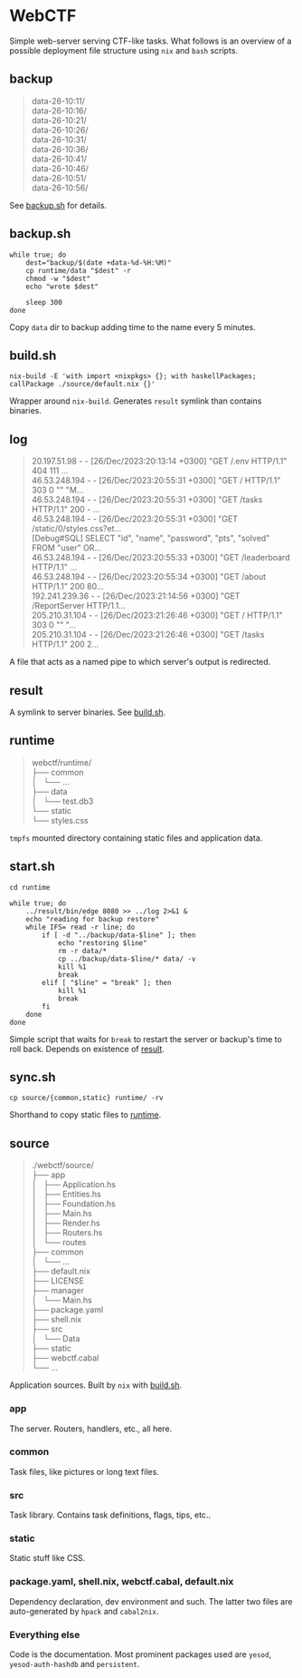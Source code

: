 # WebCTF

Simple web-server serving CTF-like tasks. What follows is an overview of a possible
deployment file structure using `nix` and `bash` scripts.

## backup

<!-- :read ! ls webctf/backup/ | tail -->
<!-- vip :s/.*/> \0\/ -->

> data-26-10:11/  
> data-26-10:16/  
> data-26-10:21/  
> data-26-10:26/  
> data-26-10:31/  
> data-26-10:36/  
> data-26-10:41/  
> data-26-10:46/  
> data-26-10:51/  
> data-26-10:56/  

See [backup.sh](#backup.sh) for details.

## backup.sh

```shell
while true; do
	dest="backup/$(date +data-%d-%H:%M)"
	cp runtime/data "$dest" -r
	chmod -w "$dest"
	echo "wrote $dest"

	sleep 300
done
```

Copy `data` dir to backup adding time to the name every 5 minutes.

## build.sh

```shell
nix-build -E 'with import <nixpkgs> {}; with haskellPackages; callPackage ./source/default.nix {}'
```

Wrapper around `nix-build`. Generates `result` symlink than contains binaries.

## log

<!-- vip :'<,'>s/\(.\{75\}\).*/> \1... -->
> 20.197.51.98 - - [26/Dec/2023:20:13:14 +0300] "GET /.env HTTP/1.1" 404 111 ...  
> 46.53.248.194 - - [26/Dec/2023:20:55:31 +0300] "GET / HTTP/1.1" 303 0 "" "M...  
> 46.53.248.194 - - [26/Dec/2023:20:55:31 +0300] "GET /tasks HTTP/1.1" 200 - ...  
> 46.53.248.194 - - [26/Dec/2023:20:55:31 +0300] "GET /static/0/styles.css?et...  
> [Debug#SQL] SELECT "id", "name", "password", "pts", "solved" FROM "user" OR...  
> 46.53.248.194 - - [26/Dec/2023:20:55:33 +0300] "GET /leaderboard HTTP/1.1" ...  
> 46.53.248.194 - - [26/Dec/2023:20:55:34 +0300] "GET /about HTTP/1.1" 200 80...  
> 192.241.239.36 - - [26/Dec/2023:21:14:56 +0300] "GET /ReportServer HTTP/1.1...  
> 205.210.31.104 - - [26/Dec/2023:21:26:46 +0300] "GET / HTTP/1.1" 303 0 "" "...  
> 205.210.31.104 - - [26/Dec/2023:21:26:46 +0300] "GET /tasks HTTP/1.1" 200 2...  

A file that acts as a named pipe to which server's output is redirected.

## result

A symlink to server binaries. See [build.sh](#build.sh).

## runtime

> webctf/runtime/  
> ├── common  
> │   └── ...  
> ├── data  
> │   └── test.db3  
> └── static  
>     └── styles.css  

`tmpfs` mounted directory containing static files and application data.

## start.sh

```shell
cd runtime

while true; do
	../result/bin/edge 8080 >> ../log 2>&1 &
	echo "reading for backup restore"
	while IFS= read -r line; do
		if [ -d "../backup/data-$line" ]; then
			echo "restoring $line"
			rm -r data/*
			cp ../backup/data-$line/* data/ -v
			kill %1
			break
		elif [ "$line" = "break" ]; then
			kill %1
			break
		fi
	done
done
```

Simple script that waits for `break` to restart the server or backup's time to roll back.
Depends on existence of [result](#result).

## sync.sh

```shell
cp source/{common,static} runtime/ -rv
```

Shorthand to copy static files to [runtime](#runtime).

## source

> ./webctf/source/  
> ├── app  
> │   ├── Application.hs  
> │   ├── Entities.hs  
> │   ├── Foundation.hs  
> │   ├── Main.hs  
> │   ├── Render.hs  
> │   ├── Routers.hs  
> │   └── routes  
> ├── common  
> │   └── ...  
> ├── default.nix  
> ├── LICENSE  
> ├── manager  
> │   └── Main.hs  
> ├── package.yaml  
> ├── shell.nix  
> ├── src  
> │   └── Data  
> ├── static  
> ├── webctf.cabal  
> └── ...  

Application sources. Built by `nix` with [build.sh](#build.sh).

### app

The server. Routers, handlers, etc., all here.

### common

Task files, like pictures or long text files.

### src

Task library. Contains task definitions, flags, tips, etc..

### static

Static stuff like CSS.

### package.yaml, shell.nix, webctf.cabal, default.nix

Dependency declaration, dev environment and such. The latter two files are auto-generated by
`hpack` and `cabal2nix`.

### Everything else

Code is the documentation. Most prominent packages used are `yesod`, `yesod-auth-hashdb` and `persistent`.
